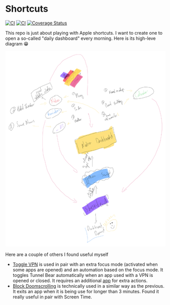 # Shortcuts

[![CI](https://github.com/daverbk/shortcuts/actions/workflows/test.yml/badge.svg)](https://github.com/daverbk/shortcuts/actions/workflows/test.yml)
[![CI](https://github.com/daverbk/shortcuts/actions/workflows/dashboard_update.yml/badge.svg)](https://github.com/daverbk/shortcuts/actions/workflows/dashboard_update.yml)
[![Coverage Status](https://coveralls.io/repos/github/daverbk/shortcuts/badge.svg?branch=main)](https://coveralls.io/github/daverbk/shortcuts?branch=main)

This repo is just about playing with Apple shortcuts. I want to create one to open a so-called "daily dashboard" every
morning. Here is its high-leve diagram 😁

![diagram](idea.jpg)

Here are a couple of others I found useful myself

* [Toggle VPN](/exports/toggle-vpn.shortcut) is used in pair with an extra focus mode (activated when some apps are
  opened) and an automation based on the focus mode. It toggles Tunnel Bear automatically when an app used with a VPN is
  opened or closed. It requires an additional [app](https://apps.apple.com/by/app/actions/id1586435171) for extra
  actions.
* [Block Doomscrolling](/exports/block-doomscrolling.shortcut) is technically used in a similar way as the previous. It
  exits an app when it is being use for longer than 3 minutes. Found it really useful in pair with Screen Time.
